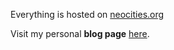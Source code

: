 Everything is hosted on [neocities.org](neocities.org)

Visit my personal **blog page** [here](https://poindexters-cafe.neocities.org/).
